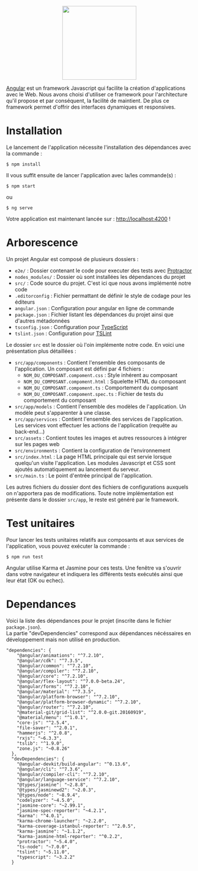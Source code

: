 <p align="center">
    <a href="https://angular.io" target="_blank">
        <img src="https://angular.io/assets/images/logos/angular/angular.svg" width="200">
    </a>
</p>

[Angular](https://angular.io) est un framework Javascript qui facilite la création d'applications avec le Web.
Nous avons choisi d'utiliser ce framework pour l'architecture qu'il propose et par conséquent, la facilité de maintient.
De plus ce framework permet d'offrir des interfaces dynamiques et responsives.

# Installation
Le lancement de l'application nécessite l'installation des dépendances avec la commande :  

    $ npm install
      
Il vous suffit ensuite de lancer l'application avec la/les commande(s) :
   
    $ npm start

ou 

    $ ng serve

Votre application est maintenant lancée sur : [http://localhost:4200](http://localhost:4200) !

# Arborescence
Un projet Angular est composé de plusieurs dossiers :
- `e2e/` : Dossier contenant le code pour executer des tests avec [Protractor](http://www.protractortest.org/)
- `nodes_modules/` : Dossier où sont installées les dépendances du projet
- `src/` : Code source du projet. C'est ici que nous avons implémenté notre code
- `.editorconfig` : Fichier permattant de définir le style de codage pour les éditeurs
- `angular.json` : Configuration pour angular en ligne de commande
- `package.json` : Fichier listant les dépendances du projet ainsi que d'autres métadonnées
- `tsconfig.json` : Configuration pour [TypeScript](https://www.typescriptlang.org/)
- `tslint.json` : Configuration pour [TSLint](https://palantir.github.io/tslint/)

Le dossier `src` est le dossier où l'oin implémente notre code. En voici une présentation plus détaillées :
- `src/app/components` : Contient l'ensemble des composants de l'application. Un composant est défini par 4 fichiers :
  * `NOM_DU_COMPOSANT.compoment.css` : Style inhérent au composant
  * `NOM_DU_COMPOSANT.compoment.html` : Squelette HTML du composant
  * `NOM_DU_COMPOSANT.compoment.ts` : Comportement du composant
  * `NOM_DU_COMPOSANT.compoment.spec.ts` : Fichier de tests du comportement du composant
- `src/app/models` : Contient l'ensemble des modèles de l'application. Un modèle peut s'apparenter à une classe.
- `src/app/services` : Contient l'ensemble des services de l'application. Les services vont effectuer les actions de l'application (requête au back-end...)
- `src/assets` : Contient toutes les images et autres ressources à intégrer sur les pages web 
- `src/environments` : Contient la configuration de l'environnement
- `src/index.html` : La page HTML principale qui est servie lorsque quelqu'un visite l'application. Les modules Javascript et CSS sont ajoutés automatiquement au lancement du serveur.
- `src/main.ts` : Le point d'entrée principal de l'application.

Les autres fichiers du dossier dont des fichiers de configurations auxquels on n'apportera pas de modifications.
Toute notre implémentation est présente dans le dossier `src/app`, le reste est généré par le framework.

# Test unitaires
Pour lancer les tests unitaires relatifs aux composants et aux services de l'application, vous pouvez exécuter la commande :

    $ npm run test
    
Angular utilise Karma et Jasmine pour ces tests. 
Une fenêtre va s'ouvrir dans votre navigateur et indiquera les différents tests exécutés ainsi que leur état (OK ou echec).

# Dependances
Voici la liste des dépendances pour le projet (inscrite dans le fichier `package.json`).  
La partie "devDependencies" correspond aux dépendances nécéssaires en développement mais non utilisé en production.

```
"dependencies": {
    "@angular/animations": "^7.2.10",
    "@angular/cdk": "^7.3.5",
    "@angular/common": "^7.2.10",
    "@angular/compiler": "^7.2.10",
    "@angular/core": "^7.2.10",
    "@angular/flex-layout": "^7.0.0-beta.24",
    "@angular/forms": "^7.2.10",
    "@angular/material": "^7.3.5",
    "@angular/platform-browser": "^7.2.10",
    "@angular/platform-browser-dynamic": "^7.2.10",
    "@angular/router": "^7.2.10",
    "@material-git/grid-list": "^2.0.0-git.20160919",
    "@material/menu": "^1.0.1",
    "core-js": "^2.5.4",
    "file-saver": "^2.0.1",
    "hammerjs": "^2.0.8",
    "rxjs": "~6.3.3",
    "tslib": "^1.9.0",
    "zone.js": "~0.8.26"
  },
  "devDependencies": {
    "@angular-devkit/build-angular": "^0.13.6",
    "@angular/cli": "^7.3.6",
    "@angular/compiler-cli": "^7.2.10",
    "@angular/language-service": "^7.2.10",
    "@types/jasmine": "~2.8.8",
    "@types/jasminewd2": "~2.0.3",
    "@types/node": "~8.9.4",
    "codelyzer": "~4.5.0",
    "jasmine-core": "~2.99.1",
    "jasmine-spec-reporter": "~4.2.1",
    "karma": "^4.0.1",
    "karma-chrome-launcher": "~2.2.0",
    "karma-coverage-istanbul-reporter": "^2.0.5",
    "karma-jasmine": "~1.1.2",
    "karma-jasmine-html-reporter": "^0.2.2",
    "protractor": "~5.4.0",
    "ts-node": "~7.0.0",
    "tslint": "~5.11.0",
    "typescript": "~3.2.2"
  }
```
